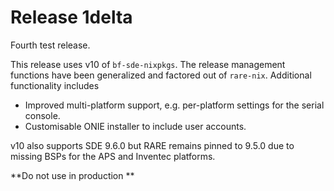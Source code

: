 # Release 1delta

Fourth test release.

This release uses v10 of `bf-sde-nixpkgs`. The release management
functions have been generalized and factored out of
`rare-nix`. Additional functionality includes

   * Improved multi-platform support, e.g. per-platform settings for
     the serial console.
   * Customisable ONIE installer to include user accounts.

v10 also supports SDE 9.6.0 but RARE remains pinned to 9.5.0 due to
missing BSPs for the APS and Inventec platforms.

**Do not use in production **
